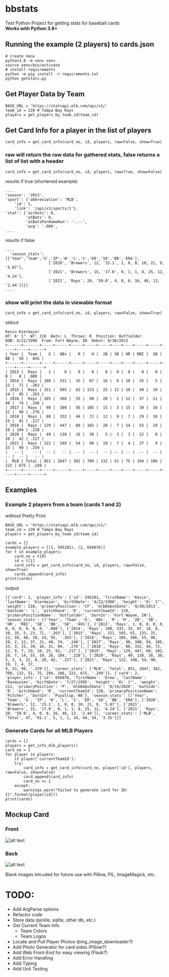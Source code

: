 # bbstats
Test Python Project for getting stats for baseball cards  
**Works with Python 3.8+**  

## Running the example (2 players) to cards.json
```
# create Venv
python3.8 -m venv venv
source venv/bin/activate
# install requirements
python -m pip install -r requirements.txt
python getstats.py
```


## Get Player Data by Team
```
BASE_URL = 'https://statsapi.mlb.com/api/v1/'
team_id = 139 # Tampa Bay Rays
players = get_players_by_team_id(team_id)
```

## Get Card Info for a player in the list of players
```
card_info = get_card_info(card_no, id, players, raw=False, show=True)
```
### raw will return the raw data for gathered stats, false returns a list of list with a header
```
card_info = get_card_info(card_no, id, players, raw=True, show=False)
```
results if true (shortened example)
```
....
'season': '2013',
'sport': {'abbreviation': 'MLB',
    'id': 1,
    'link': '/api/v1/sports/1'},
'stat': {'airOuts': 0,
         'atBats': 0,
         'atBatsPerHomeRun': '-.--',
         'avg': '.000',
....
```
results if false
```
....
  'season_stats': [['Year','Team','G','IP','W','L','S','ER','SO','BB','ERA'],
                   ['2020', 'Brewers', 12, '15.1', 1, 0, 0, 10, 21, 9, '5.87'],
                   ['2021', 'Brewers', 15, '17.0', 0, 1, 1, 8, 25, 12, '4.24'],
                   ['2021', 'Rays', 20, '59.0', 4, 0, 0, 16, 48, 13, '2.44']]}]
....
```
### show will print the data in viewable format
```
card_info = get_card_info(card_no, id, players, raw=False, show=True)
```
stdout
```
Kevin Kiermaier
HT: 6' 1"  WT: 210  Bats: L  Throws: R  Position: Outfielder
DOB: 4/22/1990  From: Fort Wayne, IN  Debut: 9/30/2013
+------+-------+-----+------+-----+-----+-----+----+----+-----+-----+-----+-----+------+
| Year |  Team |   G |  ABs |   R |   H |  2B | 3B | HR | RBI |  SB |  BB |  SO |  AVG |
+------+-------+-----+------+-----+-----+-----+----+----+-----+-----+-----+-----+------+
| 2013 |  Rays |   1 |    0 |   0 |   0 |   0 |  0 |  0 |   0 |   0 |   0 |   0 | .000 |
| 2014 |  Rays | 108 |  331 |  35 |  87 |  16 |  8 | 10 |  35 |   5 |  23 |  71 | .263 |
| 2015 |  Rays | 151 |  505 |  62 | 133 |  25 | 12 | 10 |  40 |  18 |  24 |  95 | .263 |
| 2016 |  Rays | 105 |  366 |  55 |  90 |  20 |  2 | 12 |  37 |  21 |  40 |  74 | .246 |
| 2017 |  Rays |  98 |  380 |  56 | 105 |  15 |  3 | 15 |  39 |  16 |  31 |  99 | .276 |
| 2018 |  Rays |  88 |  332 |  44 |  72 |  12 |  9 |  7 |  29 |  10 |  25 |  91 | .217 |
| 2019 |  Rays | 129 |  447 |  60 | 102 |  20 |  7 | 14 |  55 |  19 |  26 | 104 | .228 |
| 2020 |  Rays |  49 |  138 |  16 |  30 |   5 |  3 |  3 |  22 |   8 |  20 |  42 | .217 |
| 2021 |  Rays | 122 |  348 |  54 |  90 |  19 |  7 |  4 |  37 |   9 |  33 |  99 | .259 |
|   -- |    -- |  -- |   -- |  -- |  -- |  -- | -- | -- |  -- |  -- |  -- |  -- |   -- |
|  MLB | Total | 851 | 2847 | 382 | 709 | 132 | 51 | 75 | 294 | 106 | 222 | 675 | .249 |
+------+-------+-----+------+-----+-----+-----+----+----+-----+-----+-----+-----+------+
```
## Examples

### Example 2 players from a team (cards 1 and 2)
without Pretty Print
```
BASE_URL = 'https://statsapi.mlb.com/api/v1/'
team_id = 139 # Tampa Bay Rays
players = get_players_by_team_id(team_id)

cards = []
example_players = [(1, 595281), (2, 656876)]
for t in example_players:
    card_no = t[0]
    id = t[1]
    card_info = get_card_info(card_no, id, players, raw=False, show=True)
    cards.append(card_info)
print(cards)
```
output
```
[{'card': 1, 'player_info': {'id': 595281, 'firstName': 'Kevin', 'lastName': 'Kiermaier', 'birthDate': '4/22/1990', 'height': '6\' 1"', 'weight': 210, 'primaryPosition': 'CF', 'mlbDebutDate': '9/30/2013', 'batSide': 'L', 'pitchHand': 'R', 'currentTeamId': 139, 'primaryPositionName': 'Outfielder', 'bornIn': 'Fort Wayne, IN'}, 'season_stats': [['Year', 'Team', 'G', 'ABs', 'R', 'H', '2B', '3B', 'HR', 'RBI', 'SB', 'BB', 'SO', 'AVG'], ['2013', 'Rays', 1, 0, 0, 0, 0, 0, 0, 0, 0, 0, 0, '.000'], ['2014', 'Rays', 108, 331, 35, 87, 16, 8, 10, 35, 5, 23, 71, '.263'], ['2015', 'Rays', 151, 505, 62, 133, 25, 12, 10, 40, 18, 24, 95, '.263'], ['2016', 'Rays', 105, 366, 55, 90, 20, 2, 12, 37, 21, 40, 74, '.246'], ['2017', 'Rays', 98, 380, 56, 105, 15, 3, 15, 39, 16, 31, 99, '.276'], ['2018', 'Rays', 88, 332, 44, 72, 12, 9, 7, 29, 10, 25, 91, '.217'], ['2019', 'Rays', 129, 447, 60, 102, 20, 7, 14, 55, 19, 26, 104, '.228'], ['2020', 'Rays', 49, 138, 16, 30, 5, 3, 3, 22, 8, 20, 42, '.217'], ['2021', 'Rays', 122, 348, 54, 90, 19, 7, 4, 37, 
9, 33, 99, '.259']], 'career_stats': ['MLB', 'Total', 851, 2847, 382, 709, 132, 51, 75, 294, 106, 222, 675, '.249']}, {'card': 2, 'player_info': {'id': 656876, 'firstName': 'Drew', 'lastName': 'Rasmussen', 'birthDate': '7/27/1995', 'height': '6\' 1"', 'weight': 211, 'primaryPosition': 'P', 'mlbDebutDate': '8/19/2020', 'batSide': 'R', 'pitchHand': 'R', 'currentTeamId': 139, 'primaryPositionName': 'Pitcher', 'bornIn': 'Puyallup, WA'}, 'season_stats': [['Year', 'Team', 'G', 'IP', 'W', 'L', 'S', 'ER', 'SO', 'BB', 'ERA'], ['2020', 'Brewers', 12, '15.1', 1, 0, 0, 10, 21, 9, '5.87'], ['2021', 'Brewers', 15, '17.0', 0, 1, 1, 8, 25, 12, '4.24'], ['2021', 'Rays', 20, '59.0', 4, 0, 0, 16, 48, 13, '2.44']], 'career_stats': ['MLB', 'Total', 47, '91.1', 5, 1, 1, 34, 94, 34, '3.35']}]
```

### Generate Cards for all MLB Players
```
cards = []
players = get_info_mlb_players()
card_no = 1
for player in players:
    if player['currentTeamId']:
    try:
        card_info = get_card_info(card_no, player['id'], players, raw=False, show=False)
        card.append(card_info)
        card_no += 1
    except:
        warnings.warn("Failed to generate card for ID: {}".format(player[id]))
print(cards)
```

## Mockup Card
### Front
![alt text](https://github.com/caveman8fb/bbstats/blob/main/images/mockup/example_front.png?raw=true)
### Back
![alt text](https://github.com/caveman8fb/bbstats/blob/main/images/mockup/example_back.png?raw=true)

Blank images inlcuded for future use with Pillow, PIL, ImageMagick, etc.

# TODO:
- Add ArgParse options
- Refactor code
- Store data (pickle, sqlite, other db, etc.)
- Get Current Team Info
  - Team Colors
  - Team Logos
- Locate and Pull Player Photos (bing_image_downloader?)
- Add Photo Generator for card sides (Pillow?)
- Add Web Front-End for easy viewing (Flask?)
- Add Error Handling
- Add Typing
- Add Unit Testing
